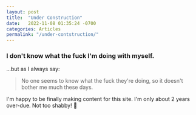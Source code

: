 ```yaml
---
layout: post
title:  "Under Construction"
date:   2022-11-08 01:35:24 -0700
categories: Articles
permalink: "/under-contstruction/"
---
```


### I don't know what the fuck I'm doing with myself.

...but as I always say:

>No one seems to know what the fuck they're doing, so it doesn't bother me much these days.

I'm happy to be finally making content for this site. I'm only about 2 years over-due. Not too shabby! 🙂